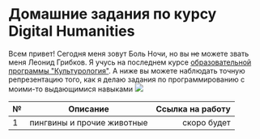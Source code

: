 # Домашние задания по курсу Digital Humanities
Всем привет! Сегодня меня зовут Боль Ночи, но вы ~~не~~ можете звать меня Леонид Грибков. Я учусь на последнем курсе [образовательной программы "Культурология"](https://www.hse.ru/ba/cultural/). А ниже вы можете наблюдать точную репрезентацию того, как я делаю задания по программированию с моими-то выдающимися навыками 
![](https://image.ibb.co/j8STBp/photo_2018_09_27_11_08_43.jpg)

№|Описание|Ссылка на работу
---|:---:|---:
1|пингвины и прочие животные|скоро будет
